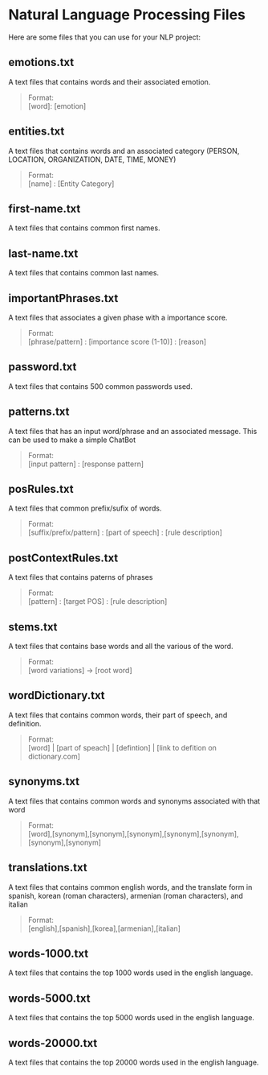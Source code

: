 # Natural Language Processing Files

Here are some files that you can use for your NLP project:

## emotions.txt

A text files that contains words and their associated emotion.

> Format: <br>
> [word]: [emotion]

## entities.txt

A text files that contains words and an associated category (PERSON, LOCATION, ORGANIZATION, DATE, TIME, MONEY)

> Format: <br>
> [name] : [Entity Category]

## first-name.txt

A text files that contains common first names.

## last-name.txt

A text files that contains common last names.


## importantPhrases.txt

A text files that associates a given phase with a importance score.

> Format: <br>
> [phrase/pattern] : [importance score (1-10)] : [reason]

## password.txt

A text files that contains 500 common passwords used.

## patterns.txt

A text files that has an input word/phrase and an associated message. This can be used to make a simple ChatBot

> Format: <br>
> [input pattern] : [response pattern]

## posRules.txt

A text files that common prefix/sufix of words.

> Format: <br>
> [suffix/prefix/pattern] : [part of speech] : [rule description]

## postContextRules.txt

A text files that contains paterns of phrases

> Format: <br>
> [pattern] : [target POS] : [rule description]

## stems.txt

A text files that contains base words and all the various of the word.

> Format: <br>
> [word variations] -> [root word]

## wordDictionary.txt

A text files that contains common words, their part of speech, and definition.

> Format: <br>
> [word] | [part of speach] | [defintion] | [link to defition on dictionary.com]

## synonyms.txt

A text files that contains common words and synonyms associated with that word

> Format: <br>
> [word],[synonym],[synonym],[synonym],[synonym],[synonym],[synonym],[synonym]

## translations.txt

A text files that contains common english words, and the translate form in spanish, korean (roman characters), armenian (roman characters), and italian

> Format: <br>
> [english],[spanish],[korea],[armenian],[italian]

## words-1000.txt

A text files that contains the top 1000 words used in the english language.

## words-5000.txt

A text files that contains the top 5000 words used in the english language.

## words-20000.txt

A text files that contains the top 20000 words used in the english language.